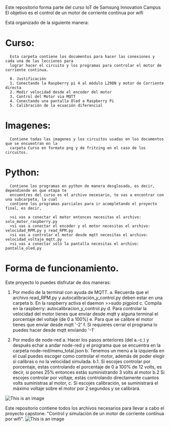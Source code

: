 Este repositorio forma parte del curso IoT de Samsung Innovation Campus
El objetivo es el control de un motor de corriente contínua por wifi

Está organizado de la siguiente manera:

# Curso:
      Esta carpeta contiene los documentos para hacer las conexiones y cada una de las lecciones para 
      lograr hacer el circuito y los programas para controlar el motor de corriente contínua.
      
      0. Justificación
      1. Conectando la Raspberry pi 4 al módulo L298N y motor de Corriente directa
      2. Medir velocidad desde el encoder del motor
      3. Control del Motor via MQTT
      4. Conectando una pantalla Oled a Raspberry Pi
      5. Calibración de la ecuación diferencial

# Imagenes:
      Contiene todas las imagenes y los circuitos usadas en los documentos que se encuentran en la 
      carpeta Curso en formato png y de fritzing en el caso de los circuitos.

# Python:
      Contiene los programas en python de manera desglosada, es decir, dependiendo en que etapa te 
      encuentres del curso es el archivo necesario, te vas a encontrar con una subcarpeta, la cual 
      contiene los programas parciales para ir acompletando el proyecto final, es decir, 
      
      >si vas a conectar el motor entonces necesitas el archivo: solo_motor_raspberry.py
      >si vas a conectar el encoder y el motor necesitas el archivo: velocidad_RPM.py y read_RPM.py
      >si vas a controlar el motor desde mqtt necesitas el archivo: velocidad_voltaje_mqtt.py
      >si vas a conectar sólo la pantalla necesitas el archivo: pantalla_oled.py

# Forma de funcionamiento.

Este proyecto lo puedes disfrutar de dos maneras:
1. Por medio de la terminal con ayuda de MQTT.
      a. Recuerda que el archivo read_RPM.py y autocalibración_y_control.py deben estar en una carpeta
      b. En la raspberry activa el daemon >>sudo pigpiod
      c. Compila en la raspberry: autocalibracion_y_control.py
      d. Para controlar la velocidad del motor tienes que enviar desde mqtt y alguna terminal el porcentaje
         del voltaje (de 0 a 100%)
      e. Para que se calibre el motor tienes que enviar desde mqtt '-2'
      f. Si requieres cerrar el programa lo puedes hacer desde mqtt enviando '-1'
      
2. Por medio de node-red
      a. Hacer los pasos anteriores (del a.-c.) y después echar a andar node-red y el programa que se encuentra 
         en la carpeta node-red/menu_total.json
      b. Tenemos un menú a la izquierda en el cual puedes escoger como controlar el motor, además de poder 
         elegir si calibras o no la velocidad simulada.
         b.1. Si escojes controlar por porcentaje, estas controlando el porcentaje de 0 a 100% de 12 volts, es decir,
              si pones 25% entonces estás suministrando 3 volts al motor
         b.2 Si escojes controlar por voltaje, estás controlando directamente cuantos volts suministras al motor,
      c. Si escojes calibración, se suministrará el máximo voltaje sobre el motor por 2 segundos y se calibrará.
 
 ![This is an image](https://raw.githubusercontent.com/AlexAlaffita/Simulacion-y-control-de-un-motor-cc/main/Imagenes/node_red_dashboard.png)

Este repositorio contiene todos los archivos necesarios para llevar a cabo el proyecto capstone: "Control y simulación de un motor de corriente contínua por wifi".
![This is an image](https://raw.githubusercontent.com/AlexAlaffita/Simulacion-y-control-de-un-motor-cc/main/Imagenes/circuito_motor_encoder_L298N_pantalla_bb.png)
